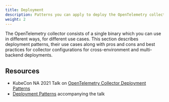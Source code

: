 ```yaml
---
title: Deployment
description: Patterns you can apply to deploy the OpenTelemetry collector
weight: 2
---
```


The OpenTelemetry collector consists of a single binary which you can use in
different ways, for different use cases. This section describes deployment
patterns, their use cases along with pros and cons and best practices for
collector configurations for cross-environment and multi-backend deployments.

## Resources

- KubeCon NA 2021 Talk on [OpenTelemetry Collector Deployment
  Patterns][y-patterns]
- [Deployment Patterns][gh-patterns] accompanying the talk

[gh-patterns]:
  https://github.com/jpkrohling/opentelemetry-collector-deployment-patterns/
[y-patterns]: https://www.youtube.com/watch?v=WhRrwSHDBFs
